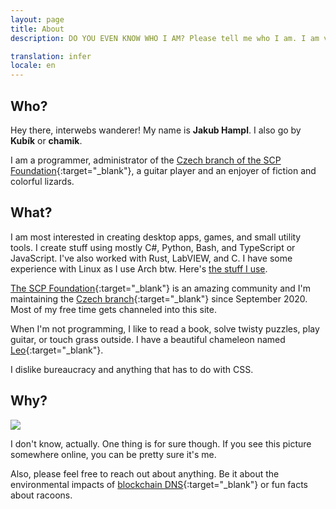 ```yaml
---
layout: page
title: About
description: DO YOU EVEN KNOW WHO I AM? Please tell me who I am. I am very lost in life.

translation: infer
locale: en
---
```


## Who?

Hey there, interwebs wanderer! My name is **Jakub Hampl**. I also go by **Kubík** or **chamik**.

I am a programmer, administrator of the [Czech branch of the SCP Foundation](http://scp-wiki.cz){:target="_blank"}, a guitar player and an enjoyer of fiction and colorful lizards.

## What?

I am most interested in creating desktop apps, games, and small utility tools. I create stuff using mostly C#, Python, Bash, and TypeScript or JavaScript. I've also worked with Rust, LabVIEW, and C. I have some experience with Linux as I use Arch btw. Here's [the stuff I use](/void/tools).

[The SCP Foundation](http://scpwiki.com){:target="_blank"} is an amazing community and I'm maintaining the [Czech branch](http://scp-wiki.cz){:target="_blank"} since September 2020. Most of my free time gets channeled into this site.

When I'm not programming, I like to read a book, solve twisty puzzles, play guitar, or touch grass outside. I have a beautiful chameleon named [Leo](https://cdn.discordapp.com/attachments/719587027233800192/858445373034201169/IMG_20210614_144456.jpg){:target="_blank"}.

I dislike bureaucracy and anything that has to do with CSS.

## Why?

<img class="float-left pr-10 my-0" src="/assets/images/pfp.png">

I don't know, actually. One thing is for sure though. If you see this picture somewhere online, you can be pretty sure it's me.

Also, please feel free to reach out about anything. Be it about the environmental impacts of [blockchain DNS](https://datatracker.ietf.org/doc/draft-mayrhofer-did-dns/){:target="_blank"} or fun facts about racoons.